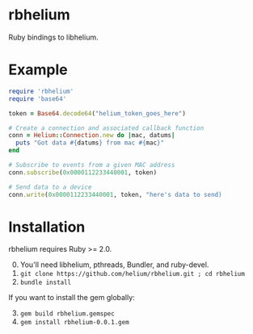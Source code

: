 rbhelium
========

Ruby bindings to libhelium.

Example
=======

```ruby
require 'rbhelium'
require 'base64'

token = Base64.decode64("helium_token_goes_here")

# Create a connection and associated callback function
conn = Helium::Connection.new do |mac, datums|
  puts "Got data #{datums} from mac #{mac}"
end

# Subscribe to events from a given MAC address
conn.subscribe(0x0000112233440001, token)

# Send data to a device
conn.write(0x0000112233440001, token, "here's data to send)
```

Installation
============

rbhelium requires Ruby >= 2.0.

0. You'll need libhelium, pthreads, Bundler, and ruby-devel.
1. `git clone https://github.com/helium/rbhelium.git ; cd rbhelium`
2. `bundle install`

If you want to install the gem globally:

3. `gem build rbhelium.gemspec`
4. `gem install rbhelium-0.0.1.gem`
